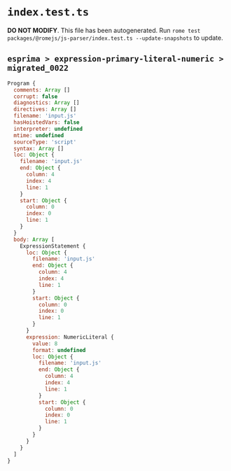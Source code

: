 # `index.test.ts`

**DO NOT MODIFY**. This file has been autogenerated. Run `rome test packages/@romejs/js-parser/index.test.ts --update-snapshots` to update.

## `esprima > expression-primary-literal-numeric > migrated_0022`

```javascript
Program {
  comments: Array []
  corrupt: false
  diagnostics: Array []
  directives: Array []
  filename: 'input.js'
  hasHoistedVars: false
  interpreter: undefined
  mtime: undefined
  sourceType: 'script'
  syntax: Array []
  loc: Object {
    filename: 'input.js'
    end: Object {
      column: 4
      index: 4
      line: 1
    }
    start: Object {
      column: 0
      index: 0
      line: 1
    }
  }
  body: Array [
    ExpressionStatement {
      loc: Object {
        filename: 'input.js'
        end: Object {
          column: 4
          index: 4
          line: 1
        }
        start: Object {
          column: 0
          index: 0
          line: 1
        }
      }
      expression: NumericLiteral {
        value: 8
        format: undefined
        loc: Object {
          filename: 'input.js'
          end: Object {
            column: 4
            index: 4
            line: 1
          }
          start: Object {
            column: 0
            index: 0
            line: 1
          }
        }
      }
    }
  ]
}
```
